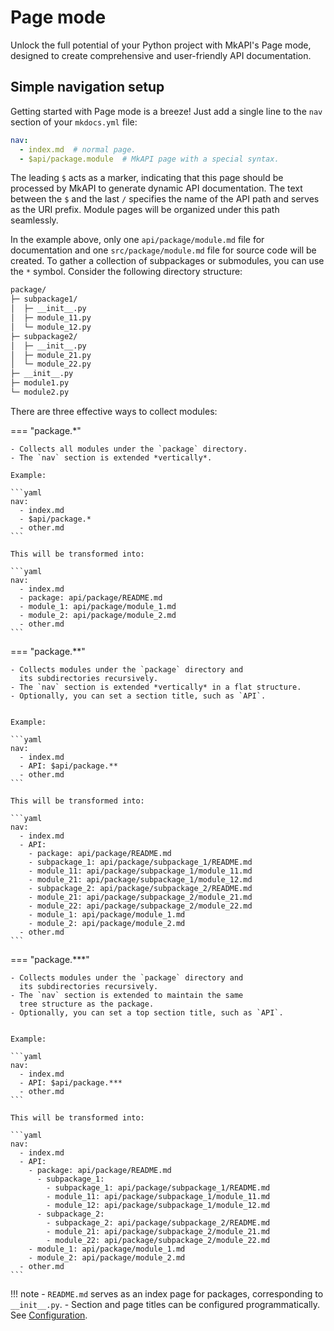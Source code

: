 # Page mode

Unlock the full potential of your Python project with MkAPI's Page mode,
designed to create comprehensive and user-friendly API documentation.

## Simple navigation setup

Getting started with Page mode is a breeze!
Just add a single line to the `nav` section of your `mkdocs.yml` file:

```yaml title="mkdocs.yml"
nav:
  - index.md  # normal page.
  - $api/package.module  # MkAPI page with a special syntax.
```

The leading `$` acts as a marker, indicating that this page should be
processed by MkAPI to generate dynamic API documentation.
The text between the `$` and the last `/` specifies
the name of the API path and serves as the URI prefix.
Module pages will be organized under this path seamlessly.

In the example above, only one `api/package/module.md` file
for documentation and one `src/package/module.md` file
for source code will be created.
To gather a collection of subpackages or submodules,
you can use the `*` symbol.
Consider the following directory structure:

```sh
package/
├─ subpackage1/
│  ├─ __init__.py
│  ├─ module_11.py
│  └─ module_12.py
├─ subpackage2/
│  ├─ __init__.py
│  ├─ module_21.py
│  └─ module_22.py
├─ __init__.py
├─ module1.py
└─ module2.py
```

There are three effective ways to collect modules:

=== "package.*"

    - Collects all modules under the `package` directory.
    - The `nav` section is extended *vertically*.

    Example:

    ```yaml
    nav:
      - index.md
      - $api/package.*
      - other.md
    ```

    This will be transformed into:

    ```yaml
    nav:
      - index.md
      - package: api/package/README.md
      - module_1: api/package/module_1.md
      - module_2: api/package/module_2.md
      - other.md
    ```

=== "package.**"

    - Collects modules under the `package` directory and
      its subdirectories recursively.
    - The `nav` section is extended *vertically* in a flat structure.
    - Optionally, you can set a section title, such as `API`.


    Example:

    ```yaml
    nav:
      - index.md
      - API: $api/package.**
      - other.md
    ```

    This will be transformed into:

    ```yaml
    nav:
      - index.md
      - API:
        - package: api/package/README.md
        - subpackage_1: api/package/subpackage_1/README.md
        - module_11: api/package/subpackage_1/module_11.md
        - module_21: api/package/subpackage_1/module_12.md
        - subpackage_2: api/package/subpackage_2/README.md
        - module_21: api/package/subpackage_2/module_21.md
        - module_22: api/package/subpackage_2/module_22.md
        - module_1: api/package/module_1.md
        - module_2: api/package/module_2.md
      - other.md
    ```

=== "package.***"

    - Collects modules under the `package` directory and
      its subdirectories recursively.
    - The `nav` section is extended to maintain the same
      tree structure as the package.
    - Optionally, you can set a top section title, such as `API`.


    Example:

    ```yaml
    nav:
      - index.md
      - API: $api/package.***
      - other.md
    ```

    This will be transformed into:

    ```yaml
    nav:
      - index.md
      - API:
        - package: api/package/README.md
          - subpackage_1:
            - subpackage_1: api/package/subpackage_1/README.md
            - module_11: api/package/subpackage_1/module_11.md
            - module_12: api/package/subpackage_1/module_12.md
          - subpackage_2:
            - subpackage_2: api/package/subpackage_2/README.md
            - module_21: api/package/subpackage_2/module_21.md
            - module_22: api/package/subpackage_2/module_22.md
        - module_1: api/package/module_1.md
        - module_2: api/package/module_2.md
      - other.md
    ```

!!! note
    - `README.md` serves as an index page for packages,
      corresponding to `__init__.py`.
    - Section and page titles can be configured programmatically.
      See [Configuration](config.md).
